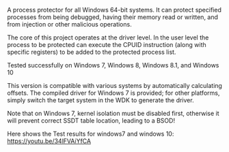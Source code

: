  A process protector for all Windows 64-bit systems. It can protect specified processes from being debugged, having their memory read or written, and from injection or other malicious operations.
 
 The core of this project operates at the driver level. In the user level the process to be protected can execute the CPUID instruction (along with specific registers) to be added to the protected process list.
 
 Tested successfully on Windows 7, Windows 8, Windows 8.1, and Windows 10

 This version is compatible with various systems by automatically calculating offsets. The compiled driver for Windows 7 is provided; for other platforms, simply switch the target system in the WDK to generate the driver.


 Note that on Windows 7, kernel isolation must be disabled first, otherwise it will prevent correct SSDT table location, leading to a BSOD!

 

 Here shows the Test results for windows7 and windows 10: https://youtu.be/34lFVAiYfCA

